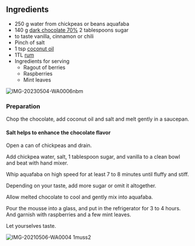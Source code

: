 ## Ingredients

-   250 g water from chickpeas or beans aquafaba
-   140 g [dark chocolate 70%](https://amzn.to/3HFxI9I)
    2 tablespoons sugar
-   to taste vanilla, cinnamon or chili
-   Pinch of salt
-   1 tsp [coconut oil](https://amzn.to/3NzIUsi)
-   1TL [rum](https://amzn.to/42p584f)
-   Ingredients for serving
    -   Ragout of berries
    -   Raspberries
    -   Mint leaves

![IMG-20230504-WA0006nbm](https://ramiboutas.s3.amazonaws.com/khadija/media/images/IMG-20230504-WA0006nbm.width-800.jpg)

### Preparation

Chop the chocolate, add coconut oil and salt and melt gently in a saucepan.

#### Salt helps to enhance the chocolate flavor

Open a can of chickpeas and drain.

Add chickpea water, salt, 1 tablespoon sugar, and vanilla to a clean bowl and beat with hand mixer.

Whip aquafaba on high speed for at least 7 to 8 minutes until fluffy and stiff.

Depending on your taste, add more sugar or omit it altogether.

Allow melted chocolate to cool and gently mix into aquafaba.

Pour the mousse into a glass, and put in the refrigerator for 3 to 4 hours. And garnish with raspberries and a few mint leaves.

Let yourselves taste.

![IMG-20210506-WA0004 1muss2](https://ramiboutas.s3.amazonaws.com/khadija/media/images/IMG-20210506-WA0004_1muss2.width-800.jpg)
